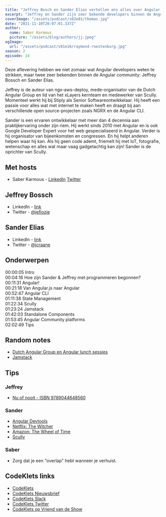 ```yaml
---
title: "Jeffrey Bosch en Sander Elias vertellen ons alles over Angular development"
excerpt: "Jeffrey en Sander zijn zeer bekende developers binnen de Angular community, zij vertellen in deze aflevering alles over Angular development"
coverImage: "/assets/podcast/s02e01/thomas.jpg"
date: "2021-11-10T20:07:01.337Z"
author:
  name: Saber Karmous
  picture: "/assets/blog/authors/jj.jpeg"
ogImage:
  url: "/assets/podcast/s01e16/raymond-roestenburg.jpg"
season: 2
episode: 14
---
```


Deze aflevering hebben we niet zomaar wat Angular developers weten te strikken, maar twee zeer bekenden binnen de Angular community: Jeffrey Bossch en Sander Elias.

Jeffrey is de auteur van ngx-aws-deploy, mede-organisator van de Dutch Angular Group en lid van het xLayers kernteam en medewerker van Scully. Momenteel werkt hij bij Stiply als Senior Softwareontwikkelaar. Hij heeft een passie voor alles wat met internet te maken heeft en draagt ​​bij aan verschillende open source-projecten zoals NGRX en de Angular CLI.

Sander is een ervaren ontwikkelaar met meer dan 4 decennia aan praktijkervaring onder zijn riem. Hij werkt sinds 2010 met Angular en is ook Google Developer Expert voor het web gespecialiseerd in Angular. Verder is hij organisator van bijeenkomsten en congressen. En hij helpt anderen helpen waar hij kan. Als hij geen code ademt, friemelt hij met IoT, fotografie, wetenschap en alles wat maar vaag gadgetachtig kan zijn! Sander is de oprichter van Scully.

## Met hosts

- Saber Karmous - [LinkedIn](https://www.linkedin.com/in/saberkarmous/) [Twitter](https://twitter.com/sdotone)

## Jeffrey Bossch

- LinkedIn - [link](https://www.linkedin.com/in/jeffrey-b-90496827/)
- Twitter - [@jefiozie](https://twitter.com/jefiozie)

## Sander Elias

- LinkedIn - [link](https://www.linkedin.com/in/sanderelias/)
- Twitter - [@jcraane](https://twitter.com/esosanderelias)

## Onderwerpen

00:00:05 Intro  
00:04:16 Hoe zijn Sander & Jeffrey met programmeren begonnen?  
00:11:31 Angular!  
00:21:18 Van Angular.js naar Angular  
00:52:47 Angular CLI  
01:11:38 State Management  
01:22:34 Scully  
01:23:24 Jamstack  
01:42:03 Standalone Components  
01:53:45 Angular Community platforms  
02:02:49 Tips

## Random notes

- [Dutch Angular Group en Angular lunch sessies](https://dutchangular.org/talks)
- [Jamstack](https://jamstack.org/)

## Tips

### Jeffrey

- [Nu of nooit - ISBN 9789044648560](https://www.bol.com/nl/nl/f/nu-of-nooit/9300000042078177/)

### Sander

- [Angular Devtools](https://angular.io/guide/devtools)
- [Netflix: The Witcher](https://www.netflix.com/title/80189685)
- [Amazon: The Wheel of Time](https://www.primevideo.com/detail/0U3073DE9J38JXZ5WLZW5O8MH3)
- [Scully](https://scully.io/)

### Saber

- Zorg dat je een "overlap" hebt wanneer je verhuist.

## CodeKlets links

- [CodeKlets](https://codeklets.nl)
- [CodeKlets Nieuwsbrief](https://codeklets.nl/newsletter)
- [CodeKlets Slack](https://join.slack.com/t/codeklets/shared_invite/enQtNzQ4MTI4MTMxNzY2LWYzNTk0NzE1YzdkNDczYTg1MDBjZDIyZjkzMThmYTBkZTY3ZTBhNDYyOGY4OWQxZGExM2Q5NzA2ZDM0NGY1ZGM)
- [CodeKlets Twitter](https://twitter.com/codeklets)
- [CodeKlets op Vriend van de Show](https://vriendvandeshow.nl/codeklets)
